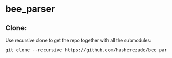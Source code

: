# bee_parser

Clone:
-
Use recursive clone to get the repo together with all the submodules:
<pre>
git clone --recursive https://github.com/hasherezade/bee_parser.git
</pre>
